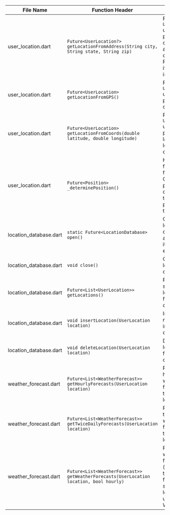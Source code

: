 | File Name | Function Header | Summary |
|-----------|----------------|---------|
| user_location.dart | `Future<UserLocation?> getLocationFromAddress(String city, String state, String zip)` | Retrieves a `UserLocation` using the provided city, state, and/or zip code. Returns `null` if no location is found. |
| user_location.dart | `Future<UserLocation> getLocationFromGPS()` | Retrieves a `UserLocation` using the phone's GPS coordinates. |
| user_location.dart | `Future<UserLocation> getLocationFromCoords(double latitude, double longitude)` | Retrieves a `UserLocation` using the provided latitude and longitude coordinates. |
| user_location.dart | `Future<Position> _determinePosition()` | Helper function from the Geolocator package that determines the current position of the device. |
| location_database.dart | `static Future<LocationDatabase> open()` | Opens the location database and creates it if it doesn't exist. |
| location_database.dart | `void close()` | Closes the location database. |
| location_database.dart | `Future<List<UserLocation>> getLocations()` | Retrieves all stored locations from the database. |
| location_database.dart | `void insertLocation(UserLocation location)` | Inserts a new location into the database. |
| location_database.dart | `void deleteLocation(UserLocation location)` | Deletes a location from the database. |
| weather_forecast.dart | `Future<List<WeatherForecast>> getHourlyForecasts(UserLocation location)` | Retrieves hourly weather forecasts for the specified location. |
| weather_forecast.dart | `Future<List<WeatherForecast>> getTwiceDailyForecasts(UserLocation location)` | Retrieves twice-daily weather forecasts for the specified location. |
| weather_forecast.dart | `Future<List<WeatherForecast>> getWeatherForecasts(UserLocation location, bool hourly)` | Retrieves weather forecasts (hourly or twice-daily) for the specified location using the Weather API. |